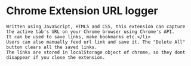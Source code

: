 <h1>Chrome Extension URL logger</h1>

  
    
    Written using JavaScript, HTML5 and CSS, this extension can capture the active tab's URL on your Chrome browser using Chrome's API.
    It can be used to save links, make bookmarks etc.</li>
    Users can also manually feed url link and save it. The "Delete All" button clears all the saved links.
    The links are stored in localStorage object of chrome, so they dont disappear if you close the extension.
    
 

